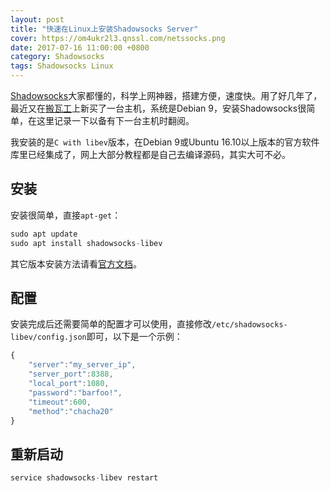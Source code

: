 ```yaml
---
layout: post
title: "快速在Linux上安装Shadowsocks Server"
cover: https://om4ukr2l3.qnssl.com/netssocks.png
date: 2017-07-16 11:00:00 +0800
category: Shadowsocks
tags: Shadowsocks Linux
---
```


[Shadowsocks](https://shadowsocks.org)大家都懂的，科学上网神器，搭建方便，速度快。用了好几年了，最近又在[搬瓦工](https://bwh1.net/aff.php?aff=16921)上新买了一台主机，系统是Debian 9，安装Shadowsocks很简单，在这里记录一下以备有下一台主机时翻阅。

我安装的是`C with libev`版本，在Debian 9或Ubuntu 16.10以上版本的官方软件库里已经集成了，网上大部分教程都是自己去编译源码，其实大可不必。

## 安装

安装很简单，直接`apt-get`：
```c
sudo apt update
sudo apt install shadowsocks-libev
```

其它版本安装方法请看[官方文档](https://shadowsocks.org/en/download/servers.html)。

## 配置

安装完成后还需要简单的配置才可以使用，直接修改`/etc/shadowsocks-libev/config.json`即可，以下是一个示例：

```javascript
{
    "server":"my_server_ip",
    "server_port":8388,
    "local_port":1080,
    "password":"barfoo!",
    "timeout":600,
    "method":"chacha20"
}
```

## 重新启动

```c
service shadowsocks-libev restart
```

